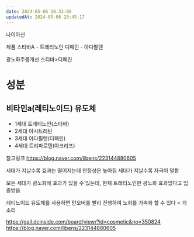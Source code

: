 ```yaml
---
date: 2024-05-06 20:33:00
updatedAt: 2024-05-06 20:45:17
---
```

나이아신




제품
스티바A - 트레티노인
디페린 - 아다팔렌

광노화주름개선 스티바>디페린

# 성분
## 비타민a(레티노이드) 유도체
-  1세대 트레티노인(스티바)
-  2세대 아시트레틴
-  3세대 아다필렌(디페린)
-  4세대 트리파로텐(아크리프)

참고링크
https://blog.naver.com/libens/223144880605

세대가 지날수록 효과는 떨어지는데 안정성은 높아짐
세대가 지날수록 자극이 덜함

모든 세대가 광노화에 효과가 있을 수 있는데, 현재 트레티노인만 광노화 효과있다고 입증받음

레티노이드 유도체를 사용하면 턴오버를 빨리 진행하여 노화를 가속화 할 수 있다 < 개소리


https://gall.dcinside.com/board/view/?id=cosmetic&no=350824
https://blog.naver.com/libens/223144880605